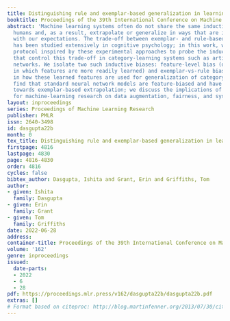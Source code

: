 ```yaml
---
title: Distinguishing rule and exemplar-based generalization in learning systems
booktitle: Proceedings of the 39th International Conference on Machine Learning
abstract: 'Machine learning systems often do not share the same inductive biases as
  humans and, as a result, extrapolate or generalize in ways that are inconsistent
  with our expectations. The trade-off between exemplar- and rule-based generalization
  has been studied extensively in cognitive psychology; in this work, we present a
  protocol inspired by these experimental approaches to probe the inductive biases
  that control this trade-off in category-learning systems such as artificial neural
  networks. We isolate two such inductive biases: feature-level bias (differences
  in which features are more readily learned) and exemplar-vs-rule bias (differences
  in how these learned features are used for generalization of category labels). We
  find that standard neural network models are feature-biased and have a propensity
  towards exemplar-based extrapolation; we discuss the implications of these findings
  for machine-learning research on data augmentation, fairness, and systematic generalization.'
layout: inproceedings
series: Proceedings of Machine Learning Research
publisher: PMLR
issn: 2640-3498
id: dasgupta22b
month: 0
tex_title: Distinguishing rule and exemplar-based generalization in learning systems
firstpage: 4816
lastpage: 4830
page: 4816-4830
order: 4816
cycles: false
bibtex_author: Dasgupta, Ishita and Grant, Erin and Griffiths, Tom
author:
- given: Ishita
  family: Dasgupta
- given: Erin
  family: Grant
- given: Tom
  family: Griffiths
date: 2022-06-28
address:
container-title: Proceedings of the 39th International Conference on Machine Learning
volume: '162'
genre: inproceedings
issued:
  date-parts:
  - 2022
  - 6
  - 28
pdf: https://proceedings.mlr.press/v162/dasgupta22b/dasgupta22b.pdf
extras: []
# Format based on citeproc: http://blog.martinfenner.org/2013/07/30/citeproc-yaml-for-bibliographies/
---
```

